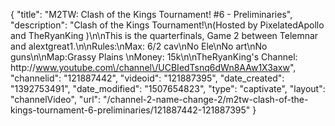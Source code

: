 {
    "title": "M2TW: Clash of the Kings Tournament! #6 - Preliminaries",
    "description": "Clash of the Kings Tournament!\n(Hosted by PixelatedApollo and TheRyanKing )\n\nThis is the quarterfinals, Game 2 between Telemnar and alextgreat1.\n\nRules:\nMax: 6\/2 cav\nNo Ele\nNo art\nNo guns\n\nMap:Grassy Plains \nMoney: 15k\n\nTheRyanKing's Channel: http:\/\/www.youtube.com\/channel\/UCBIedTsnq6dWn8AAw1X3axw",
    "channelid": "121887442",
    "videoid": "121887395",
    "date_created": "1392753491",
    "date_modified": "1507654823",
    "type": "captivate",
    "layout": "channelVideo",
    "url": "\/channel-2-name-change-2\/m2tw-clash-of-the-kings-tournament-6-preliminaries\/121887442-121887395"
}